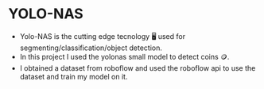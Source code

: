 # YOLO-NAS
* Yolo-NAS is the cutting edge tecnology 🖥️ used for segmenting/classification/object detection. 
* In this project I used the yolonas small model to detect coins 🪙. 
* I obtained a dataset from roboflow and used the roboflow api to use the dataset and train my model on it.
